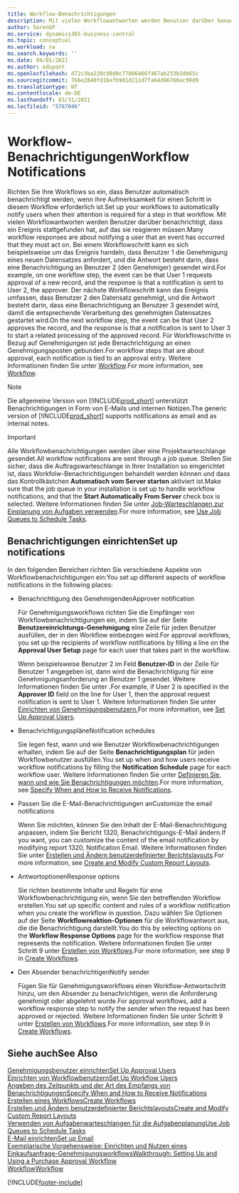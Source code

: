 ```yaml
---
title: Workflow-Benachrichtigungen
description: Mit vielen Workflowantworten werden Benutzer darüber benachrichtigt, dass ein Ereignis stattgefunden hat, auf das sie reagieren müssen. Bei einem Workflowschritt kann es sich beispielsweise um das Ereignis handeln, dass Benutzer 1 die Genehmigung eines neuen Datensatzes anfordert, und die Antwort besteht darin, dass eine Benachrichtigung an Benutzer 2 (den Genehmiger) gesendet wird. Der nächste Workflowschritt kann das Ereignis umfassen, dass Benutzer 2 den Datensatz genehmigt, und die Antwort besteht darin, dass eine Benachrichtigung an Benutzer 3 gesendet wird, damit die entsprechende Verarbeitung des genehmigten Datensatzes gestartet wird. Für Workflowschritte in Bezug auf Genehmigungen ist jede Benachrichtigung an einen Genehmigungsposten gebunden.
author: SorenGP
ms.service: dynamics365-business-central
ms.topic: conceptual
ms.workload: na
ms.search.keywords: ''
ms.date: 04/01/2021
ms.author: edupont
ms.openlocfilehash: d72c3ba220c98d0c77806466f467ab233b3db65c
ms.sourcegitcommit: 766e2840fd16efb901d211d7fa64d96766ac99d9
ms.translationtype: HT
ms.contentlocale: de-DE
ms.lasthandoff: 03/31/2021
ms.locfileid: "5787046"
---
```

# <a name="workflow-notifications"></a><span data-ttu-id="47c92-106">Workflow-Benachrichtigungen</span><span class="sxs-lookup"><span data-stu-id="47c92-106">Workflow Notifications</span></span>

<span data-ttu-id="47c92-107">Richten Sie Ihre Workflows so ein, dass Benutzer automatisch benachrichtigt werden, wenn ihre Aufmerksamkeit für einen Schritt in diesem Workflow erforderlich ist.</span><span class="sxs-lookup"><span data-stu-id="47c92-107">Set up your workflows to automatically notify users when their attention is required for a step in that workflow.</span></span> <span data-ttu-id="47c92-108">Mit vielen Workflowantworten werden Benutzer darüber benachrichtigt, dass ein Ereignis stattgefunden hat, auf das sie reagieren müssen.</span><span class="sxs-lookup"><span data-stu-id="47c92-108">Many workflow responses are about notifying a user that an event has occurred that they must act on.</span></span> <span data-ttu-id="47c92-109">Bei einem Workflowschritt kann es sich beispielsweise um das Ereignis handeln, dass Benutzer 1 die Genehmigung eines neuen Datensatzes anfordert, und die Antwort besteht darin, dass eine Benachrichtigung an Benutzer 2 (den Genehmiger) gesendet wird.</span><span class="sxs-lookup"><span data-stu-id="47c92-109">For example, on one workflow step, the event can be that User 1 requests approval of a new record, and the response is that a notification is sent to User 2, the approver.</span></span> <span data-ttu-id="47c92-110">Der nächste Workflowschritt kann das Ereignis umfassen, dass Benutzer 2 den Datensatz genehmigt, und die Antwort besteht darin, dass eine Benachrichtigung an Benutzer 3 gesendet wird, damit die entsprechende Verarbeitung des genehmigten Datensatzes gestartet wird.</span><span class="sxs-lookup"><span data-stu-id="47c92-110">On the next workflow step, the event can be that User 2 approves the record, and the response is that a notification is sent to User 3 to start a related processing of the approved record.</span></span> <span data-ttu-id="47c92-111">Für Workflowschritte in Bezug auf Genehmigungen ist jede Benachrichtigung an einen Genehmigungsposten gebunden.</span><span class="sxs-lookup"><span data-stu-id="47c92-111">For workflow steps that are about approval, each notification is tied to an approval entry.</span></span> <span data-ttu-id="47c92-112">Weitere Informationen finden Sie unter [Workflow](across-workflow.md).</span><span class="sxs-lookup"><span data-stu-id="47c92-112">For more information, see [Workflow](across-workflow.md).</span></span>  

> [!NOTE]  
> <span data-ttu-id="47c92-113">Die allgemeine Version von [!INCLUDE[prod_short](includes/prod_short.md)] unterstützt Benachrichtigungen in Form von E-Mails und internen Notizen.</span><span class="sxs-lookup"><span data-stu-id="47c92-113">The generic version of [!INCLUDE[prod_short](includes/prod_short.md)] supports notifications as email and as internal notes.</span></span>  

> [!IMPORTANT]  
> <span data-ttu-id="47c92-114">Alle Workflowbenachrichtigungen werden über eine Projektwarteschlange gesendet.</span><span class="sxs-lookup"><span data-stu-id="47c92-114">All workflow notifications are sent through a job queue.</span></span> <span data-ttu-id="47c92-115">Stellen Sie sicher, dass die Auftragswarteschlange in Ihrer Installation so eingerichtet ist, dass Workfolw-Benachrichtigungen behandelt werden können und dass das Kontrollkästchen **Automatisch vom Server starten** aktiviert ist.</span><span class="sxs-lookup"><span data-stu-id="47c92-115">Make sure that the job queue in your installation is set up to handle workflow notifications, and that the **Start Automatically From Server** check box is selected.</span></span> <span data-ttu-id="47c92-116">Weitere Informationen finden Sie unter [Job-Warteschlangen zur Einplanung von Aufgaben verwenden](admin-job-queues-schedule-tasks.md).</span><span class="sxs-lookup"><span data-stu-id="47c92-116">For more information, see [Use Job Queues to Schedule Tasks](admin-job-queues-schedule-tasks.md).</span></span>

## <a name="set-up-notifications"></a><span data-ttu-id="47c92-117">Benachrichtigungen einrichten</span><span class="sxs-lookup"><span data-stu-id="47c92-117">Set up notifications</span></span>

<span data-ttu-id="47c92-118">In den folgenden Bereichen richten Sie verschiedene Aspekte von Workflowbenachrichtigungen ein:</span><span class="sxs-lookup"><span data-stu-id="47c92-118">You set up different aspects of workflow notifications in the following places:</span></span>  

* <span data-ttu-id="47c92-119">Benachrichtigung des Genehmigenden</span><span class="sxs-lookup"><span data-stu-id="47c92-119">Approver notification</span></span>

    <span data-ttu-id="47c92-120">Für Genehmigungsworkflows richten Sie die Empfänger von Workflowbenachrichtigungen ein, indem Sie auf der Seite **Benutzereinrichtungs-Genehmigung** eine Zeile für jeden Benutzer ausfüllen, der in den Workflow einbezogen wird.</span><span class="sxs-lookup"><span data-stu-id="47c92-120">For approval workflows, you set up the recipients of workflow notifications by filling a line on the **Approval User Setup** page for each user that takes part in the workflow.</span></span>  

    <span data-ttu-id="47c92-121">Wenn beispielsweise Benutzer 2 im Feld **Benutzer-ID** in der Zeile für Benutzer 1 angegeben ist, dann wird die Benachrichtigung für eine Genehmigungsanforderung an Benutzer 1 gesendet. Weitere Informationen finden Sie unter .</span><span class="sxs-lookup"><span data-stu-id="47c92-121">For example, if User 2 is specified in the **Approver ID** field on the line for User 1, then the approval request notification is sent to User 1.</span></span> <span data-ttu-id="47c92-122">Weitere Informationen finden Sie unter [Einrichten von Genehmigungsbenutzern.](across-how-to-set-up-approval-users.md)</span><span class="sxs-lookup"><span data-stu-id="47c92-122">For more information, see [Set Up Approval Users](across-how-to-set-up-approval-users.md).</span></span>  
* <span data-ttu-id="47c92-123">Benachrichtigungspläne</span><span class="sxs-lookup"><span data-stu-id="47c92-123">Notification schedules</span></span>

    <span data-ttu-id="47c92-124">Sie legen fest, wann und wie Benutzer Workflowbenachrichtigungen erhalten, indem Sie auf der Seite **Benachrichtigungsplan** für jeden Workflowbenutzer ausfüllen.</span><span class="sxs-lookup"><span data-stu-id="47c92-124">You set up when and how users receive workflow notifications by filling the **Notification Schedule** page for each workflow user.</span></span> <span data-ttu-id="47c92-125">Weitere Informationen finden Sie unter [Definieren Sie, wann und wie Sie Benachrichtigungen möchten](across-how-to-specify-when-and-how-to-receive-notifications.md).</span><span class="sxs-lookup"><span data-stu-id="47c92-125">For more information, see [Specify When and How to Receive Notifications](across-how-to-specify-when-and-how-to-receive-notifications.md).</span></span>  
* <span data-ttu-id="47c92-126">Passen Sie die E-Mail-Benachrichtigungen an</span><span class="sxs-lookup"><span data-stu-id="47c92-126">Customize the email notifications</span></span>

    <span data-ttu-id="47c92-127">Wenn Sie möchten, können Sie den Inhalt der E-Mail-Benachrichtigung anpassen, indem Sie Bericht 1320, Benachrichtigungs-E-Mail ändern.</span><span class="sxs-lookup"><span data-stu-id="47c92-127">If you want, you can customize the content of the email notification by modifying report 1320, Notification Email.</span></span> <span data-ttu-id="47c92-128">Weitere Informationen finden Sie unter [Erstellen und Ändern benutzerdefinierter Berichtslayouts](ui-how-create-custom-report-layout.md).</span><span class="sxs-lookup"><span data-stu-id="47c92-128">For more information, see [Create and Modify Custom Report Layouts](ui-how-create-custom-report-layout.md).</span></span>  
* <span data-ttu-id="47c92-129">Antwortoptionen</span><span class="sxs-lookup"><span data-stu-id="47c92-129">Response options</span></span>

    <span data-ttu-id="47c92-130">Sie richten bestimmte Inhalte und Regeln für eine Workflowbenachrichtigung ein, wenn Sie den betreffenden Workflow erstellen.</span><span class="sxs-lookup"><span data-stu-id="47c92-130">You set up specific content and rules of a workflow notification when you create the workflow in question.</span></span> <span data-ttu-id="47c92-131">Dazu wählen Sie Optionen auf der Seite **Workflowreaktion-Optionen** für die Workflowantwort aus, die die Benachrichtigung darstellt.</span><span class="sxs-lookup"><span data-stu-id="47c92-131">You do this by selecting options on the **Workflow Response Options** page for the workflow response that represents the notification.</span></span> <span data-ttu-id="47c92-132">Weitere Informationen finden Sie unter Schritt 9 unter [Erstellen von Workflows](across-how-to-create-workflows.md).</span><span class="sxs-lookup"><span data-stu-id="47c92-132">For more information, see step 9 in [Create Workflows](across-how-to-create-workflows.md).</span></span>  

* <span data-ttu-id="47c92-133">Den Absender benachrichtigen</span><span class="sxs-lookup"><span data-stu-id="47c92-133">Notify sender</span></span>

    <span data-ttu-id="47c92-134">Fügen Sie für Genehmigungsworkflows einen Workflow-Antwortschritt hinzu, um den Absender zu benachrichtigen, wenn die Anforderung genehmigt oder abgelehnt wurde.</span><span class="sxs-lookup"><span data-stu-id="47c92-134">For approval workflows, add a workflow response step to notify the sender when the request has been approved or rejected.</span></span> <span data-ttu-id="47c92-135">Weitere Informationen finden Sie unter Schritt 9 unter [Erstellen von Workflows](across-how-to-create-workflows.md).</span><span class="sxs-lookup"><span data-stu-id="47c92-135">For more information, see step 9 in [Create Workflows](across-how-to-create-workflows.md).</span></span>  

## <a name="see-also"></a><span data-ttu-id="47c92-136">Siehe auch</span><span class="sxs-lookup"><span data-stu-id="47c92-136">See Also</span></span>

[<span data-ttu-id="47c92-137">Genehmigungsbenutzer einrichten</span><span class="sxs-lookup"><span data-stu-id="47c92-137">Set Up Approval Users</span></span>](across-how-to-set-up-approval-users.md)  
[<span data-ttu-id="47c92-138">Einrichten von Workflowbenutzern</span><span class="sxs-lookup"><span data-stu-id="47c92-138">Set Up Workflow Users</span></span>](across-how-to-set-up-workflow-users.md)  
[<span data-ttu-id="47c92-139">Angeben des Zeitpunkts und der Art des Empfangs von Benachrichtigungen</span><span class="sxs-lookup"><span data-stu-id="47c92-139">Specify When and How to Receive Notifications</span></span>](across-how-to-specify-when-and-how-to-receive-notifications.md)  
[<span data-ttu-id="47c92-140">Erstellen eines Workflows</span><span class="sxs-lookup"><span data-stu-id="47c92-140">Create Workflows</span></span>](across-how-to-create-workflows.md)  
[<span data-ttu-id="47c92-141">Erstellen und Ändern benutzerdefinierter Berichtslayouts</span><span class="sxs-lookup"><span data-stu-id="47c92-141">Create and Modify Custom Report Layouts</span></span>](ui-how-create-custom-report-layout.md)  
[<span data-ttu-id="47c92-142">Verwenden von Aufgabenwarteschlangen für die Aufgabenplanung</span><span class="sxs-lookup"><span data-stu-id="47c92-142">Use Job Queues to Schedule Tasks</span></span>](admin-job-queues-schedule-tasks.md)  
[<span data-ttu-id="47c92-143">E-Mail einrichten</span><span class="sxs-lookup"><span data-stu-id="47c92-143">Set up Email</span></span>](admin-how-setup-email.md)  
[<span data-ttu-id="47c92-144">Exemplarische Vorgehensweise: Einrichten und Nutzen eines Einkaufsanfrage-Genehmigungsworkflows</span><span class="sxs-lookup"><span data-stu-id="47c92-144">Walkthrough: Setting Up and Using a Purchase Approval Workflow</span></span>](walkthrough-setting-up-and-using-a-purchase-approval-workflow.md)  
[<span data-ttu-id="47c92-145">Workflow</span><span class="sxs-lookup"><span data-stu-id="47c92-145">Workflow</span></span>](across-workflow.md)  


[!INCLUDE[footer-include](includes/footer-banner.md)]